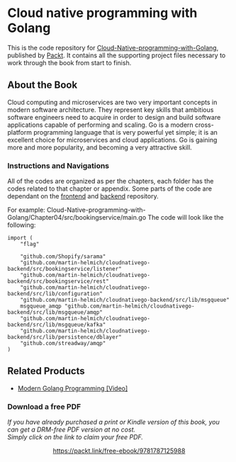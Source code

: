 # Cloud native programming with Golang
This is the code repository for [Cloud-Native-programming-with-Golang](https://www.packtpub.com/application-development/cloud-native-programming-golang?utm_source=github&utm_medium=repository&utm_campaign=9781787125988), published by [Packt](https://www.packtpub.com/). It contains all the supporting project files necessary to work through the book from start to finish.
## About the Book
Cloud computing and microservices are two very important concepts in modern software architecture. They represent key skills that ambitious software engineers need to acquire in order to design and build software applications capable of performing and scaling. Go is a modern cross-platform programming language that is very powerful yet simple; it is an excellent choice for microservices and cloud applications. Go is gaining more and more popularity, and becoming a very attractive skill.
### Instructions and Navigations
All of the codes are organized as per the chapters, each folder has the codes related to that chapter or appendix. Some parts of the code are dependant on the [frontend](https://github.com/martin-helmich/cloudnativego-frontend) and [backend](https://github.com/martin-helmich/cloudnativego-backend) repository.                  

For example: Cloud-Native-programming-with-Golang/Chapter04/src/bookingservice/main.go
The code will look like the following:
```
import (
	"flag"

	"github.com/Shopify/sarama"
	"github.com/martin-helmich/cloudnativego-backend/src/bookingservice/listener"
	"github.com/martin-helmich/cloudnativego-backend/src/bookingservice/rest"
	"github.com/martin-helmich/cloudnativego-backend/src/lib/configuration"
	"github.com/martin-helmich/cloudnativego-backend/src/lib/msgqueue"
	msgqueue_amqp "github.com/martin-helmich/cloudnativego-backend/src/lib/msgqueue/amqp"
	"github.com/martin-helmich/cloudnativego-backend/src/lib/msgqueue/kafka"
	"github.com/martin-helmich/cloudnativego-backend/src/lib/persistence/dblayer"
	"github.com/streadway/amqp"
)
```

## Related Products
 
  
* [Modern Golang Programming [Video]](https://www.packtpub.com/web-development/modern-golang-programming-video?utm_source=github&utm_medium=repository&utm_campaign=9781787125254)

  

### Download a free PDF

 <i>If you have already purchased a print or Kindle version of this book, you can get a DRM-free PDF version at no cost.<br>Simply click on the link to claim your free PDF.</i>
<p align="center"> <a href="https://packt.link/free-ebook/9781787125988">https://packt.link/free-ebook/9781787125988 </a> </p>